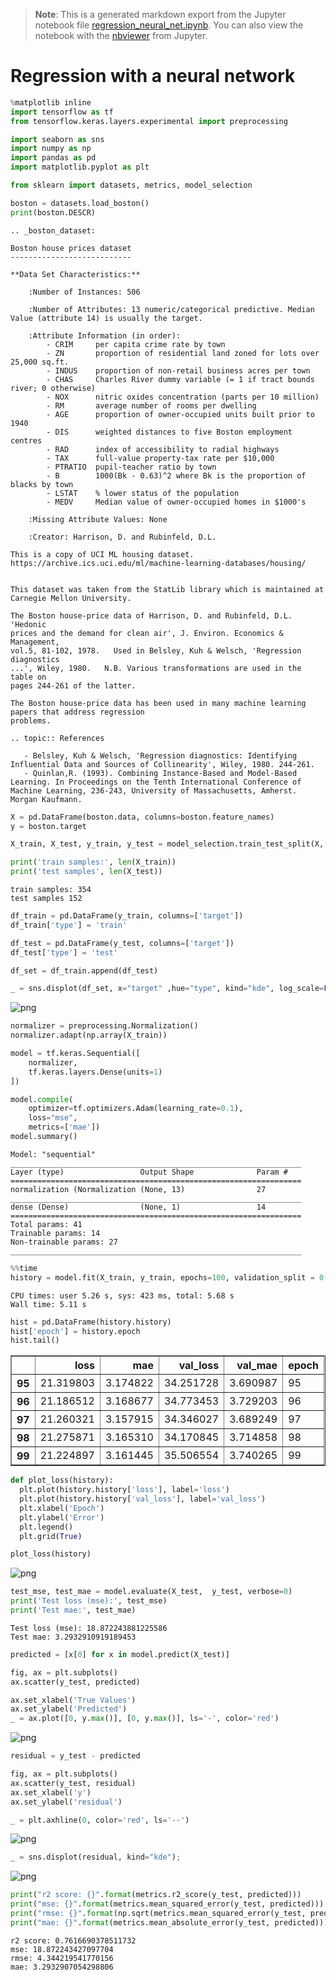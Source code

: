>**Note**: This is a generated markdown export from the Jupyter notebook file [regression_neural_net.ipynb](regression_neural_net.ipynb).
>You can also view the notebook with the [nbviewer](https://nbviewer.jupyter.org/github/rueedlinger/machine-learning-snippets/blob/master/notebooks/supervised/neural_net/regression_neural_net.ipynb) from Jupyter. 

# Regression with a neural network


```python
%matplotlib inline
import tensorflow as tf
from tensorflow.keras.layers.experimental import preprocessing

import seaborn as sns
import numpy as np
import pandas as pd
import matplotlib.pyplot as plt

from sklearn import datasets, metrics, model_selection

```


```python
boston = datasets.load_boston()
print(boston.DESCR)
```

    .. _boston_dataset:
    
    Boston house prices dataset
    ---------------------------
    
    **Data Set Characteristics:**  
    
        :Number of Instances: 506 
    
        :Number of Attributes: 13 numeric/categorical predictive. Median Value (attribute 14) is usually the target.
    
        :Attribute Information (in order):
            - CRIM     per capita crime rate by town
            - ZN       proportion of residential land zoned for lots over 25,000 sq.ft.
            - INDUS    proportion of non-retail business acres per town
            - CHAS     Charles River dummy variable (= 1 if tract bounds river; 0 otherwise)
            - NOX      nitric oxides concentration (parts per 10 million)
            - RM       average number of rooms per dwelling
            - AGE      proportion of owner-occupied units built prior to 1940
            - DIS      weighted distances to five Boston employment centres
            - RAD      index of accessibility to radial highways
            - TAX      full-value property-tax rate per $10,000
            - PTRATIO  pupil-teacher ratio by town
            - B        1000(Bk - 0.63)^2 where Bk is the proportion of blacks by town
            - LSTAT    % lower status of the population
            - MEDV     Median value of owner-occupied homes in $1000's
    
        :Missing Attribute Values: None
    
        :Creator: Harrison, D. and Rubinfeld, D.L.
    
    This is a copy of UCI ML housing dataset.
    https://archive.ics.uci.edu/ml/machine-learning-databases/housing/
    
    
    This dataset was taken from the StatLib library which is maintained at Carnegie Mellon University.
    
    The Boston house-price data of Harrison, D. and Rubinfeld, D.L. 'Hedonic
    prices and the demand for clean air', J. Environ. Economics & Management,
    vol.5, 81-102, 1978.   Used in Belsley, Kuh & Welsch, 'Regression diagnostics
    ...', Wiley, 1980.   N.B. Various transformations are used in the table on
    pages 244-261 of the latter.
    
    The Boston house-price data has been used in many machine learning papers that address regression
    problems.   
         
    .. topic:: References
    
       - Belsley, Kuh & Welsch, 'Regression diagnostics: Identifying Influential Data and Sources of Collinearity', Wiley, 1980. 244-261.
       - Quinlan,R. (1993). Combining Instance-Based and Model-Based Learning. In Proceedings on the Tenth International Conference of Machine Learning, 236-243, University of Massachusetts, Amherst. Morgan Kaufmann.
    



```python
X = pd.DataFrame(boston.data, columns=boston.feature_names)
y = boston.target
```


```python
X_train, X_test, y_train, y_test = model_selection.train_test_split(X, y, train_size=0.7)

print('train samples:', len(X_train))
print('test samples', len(X_test))
```

    train samples: 354
    test samples 152



```python
df_train = pd.DataFrame(y_train, columns=['target'])
df_train['type'] = 'train'

df_test = pd.DataFrame(y_test, columns=['target'])
df_test['type'] = 'test'

df_set = df_train.append(df_test)

_ = sns.displot(df_set, x="target" ,hue="type", kind="kde", log_scale=False)
```


    
![png](regression_neural_net_files/regression_neural_net_5_0.png)
    



```python
normalizer = preprocessing.Normalization()
normalizer.adapt(np.array(X_train))

model = tf.keras.Sequential([
    normalizer,
    tf.keras.layers.Dense(units=1)
])

model.compile(
    optimizer=tf.optimizers.Adam(learning_rate=0.1),
    loss="mse", 
    metrics=['mae'])
model.summary()
```

    Model: "sequential"
    _________________________________________________________________
    Layer (type)                 Output Shape              Param #   
    =================================================================
    normalization (Normalization (None, 13)                27        
    _________________________________________________________________
    dense (Dense)                (None, 1)                 14        
    =================================================================
    Total params: 41
    Trainable params: 14
    Non-trainable params: 27
    _________________________________________________________________



```python
%%time
history = model.fit(X_train, y_train, epochs=100, validation_split = 0.2, verbose=0)
```

    CPU times: user 5.26 s, sys: 423 ms, total: 5.68 s
    Wall time: 5.11 s



```python
hist = pd.DataFrame(history.history)
hist['epoch'] = history.epoch
hist.tail()
```




<div>
<table border="1" class="dataframe">
  <thead>
    <tr style="text-align: right;">
      <th></th>
      <th>loss</th>
      <th>mae</th>
      <th>val_loss</th>
      <th>val_mae</th>
      <th>epoch</th>
    </tr>
  </thead>
  <tbody>
    <tr>
      <th>95</th>
      <td>21.319803</td>
      <td>3.174822</td>
      <td>34.251728</td>
      <td>3.690987</td>
      <td>95</td>
    </tr>
    <tr>
      <th>96</th>
      <td>21.186512</td>
      <td>3.168677</td>
      <td>34.773453</td>
      <td>3.729203</td>
      <td>96</td>
    </tr>
    <tr>
      <th>97</th>
      <td>21.260321</td>
      <td>3.157915</td>
      <td>34.346027</td>
      <td>3.689249</td>
      <td>97</td>
    </tr>
    <tr>
      <th>98</th>
      <td>21.275871</td>
      <td>3.165310</td>
      <td>34.170845</td>
      <td>3.714858</td>
      <td>98</td>
    </tr>
    <tr>
      <th>99</th>
      <td>21.224897</td>
      <td>3.161445</td>
      <td>35.506554</td>
      <td>3.740265</td>
      <td>99</td>
    </tr>
  </tbody>
</table>
</div>




```python
def plot_loss(history):
  plt.plot(history.history['loss'], label='loss')
  plt.plot(history.history['val_loss'], label='val_loss')
  plt.xlabel('Epoch')
  plt.ylabel('Error')
  plt.legend()
  plt.grid(True)

plot_loss(history)

```


    
![png](regression_neural_net_files/regression_neural_net_9_0.png)
    



```python
test_mse, test_mae = model.evaluate(X_test,  y_test, verbose=0)
print('Test loss (mse):', test_mse)
print('Test mae:', test_mae)
```

    Test loss (mse): 18.872243881225586
    Test mae: 3.2932910919189453



```python
predicted = [x[0] for x in model.predict(X_test)]

fig, ax = plt.subplots()
ax.scatter(y_test, predicted)

ax.set_xlabel('True Values')
ax.set_ylabel('Predicted')
_ = ax.plot([0, y.max()], [0, y.max()], ls='-', color='red')
```


    
![png](regression_neural_net_files/regression_neural_net_11_0.png)
    



```python
residual = y_test - predicted

fig, ax = plt.subplots()
ax.scatter(y_test, residual)
ax.set_xlabel('y')
ax.set_ylabel('residual')

_ = plt.axhline(0, color='red', ls='--')
```


    
![png](regression_neural_net_files/regression_neural_net_12_0.png)
    



```python
_ = sns.displot(residual, kind="kde");
```


    
![png](regression_neural_net_files/regression_neural_net_13_0.png)
    



```python
print("r2 score: {}".format(metrics.r2_score(y_test, predicted)))
print("mse: {}".format(metrics.mean_squared_error(y_test, predicted)))
print("rmse: {}".format(np.sqrt(metrics.mean_squared_error(y_test, predicted))))
print("mae: {}".format(metrics.mean_absolute_error(y_test, predicted)))
```

    r2 score: 0.7616690378511732
    mse: 18.872243427097704
    rmse: 4.344219541770156
    mae: 3.2932907054298806
